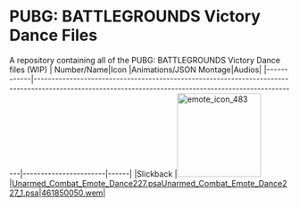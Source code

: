 # PUBG: BATTLEGROUNDS Victory Dance Files
A repository containing all of the PUBG: BATTLEGROUNDS Victory Dance files (WIP)
| Number/Name|Icon                                                                                                                                                    |Animations/JSON Montage|Audios|
|------------|--------------------------------------------------------------------------------------------------------------------------------------------------------|-----------------------|------|
|Slickback   |<img src="https://github.com/MuriloGaming19/pubg-vd-files/blob/9311a257eff854db894f0369aec3ee3b16f13e2c/files/slickback/icon/emote_icon_483.png" alt="emote_icon_483" width="150"/>|[Unarmed_Combat_Emote_Dance227.psa](https://github.com/MuriloGaming19/pubg-vd-files/blob/dc8692bc67b88432446e2a7b16fb497f2412c2be/files/slickback/animation-json/Unarmed_Combat_Emote_Dance227.psa)[Unarmed_Combat_Emote_Dance227_1.psa](https://github.com/MuriloGaming19/pubg-vd-files/blob/dc8692bc67b88432446e2a7b16fb497f2412c2be/files/slickback/animation-json/Unarmed_Combat_Emote_Dance227_1.psa)|[461850050.wem](https://github.com/MuriloGaming19/pubg-vd-files/blob/2b5e4ae4c50d57c1068f585a65298792f5db6ebb/files/slickback/audio/461850050.wav)|
